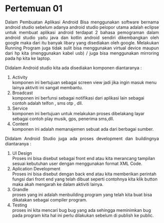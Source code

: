 # Pertemuan 01

<p align="justify"> Dalam Pembuatan Aplikasi Android Bisa menggunakan software bernama android studio sebelum adanya android studio pelopor utama adalah eclipse untuk membuat aplikasi android terdapat 2 bahasa pemograman dalam android studio yaitu java dan kotlin android sendiri dikembangkan oleh google maka dari itu banyak libary yang disediakan oleh google. Melakukan Running Program juga tidak sulit bisa menggunakan virtual device maupun dari hp kita (menggunakan kabel usb) / juga bisa menggunakan mirroring pada hp kita ke laptop.</p>

<p align="justify"> Didalam Android studio kita ada disediakan komponen diantaranya : </p>
<ol>
    <li> Activity <br> komponen ini bertujuan sebagai screen view jadi jika ingin masuk menu lainya aktiviti ini sangat membantu.</li>
    <li> Broadcast <br> komponen ini berfunsi sebagai notifikasi dari aplikasi lain sebagai contoh adalah telfon , sms otp , dll.</li>
    <li> Service <br> komponen ini bertujuan untuk melakukan proses dibelakang layar sebagai contoh play musik, gps, penerima sms,dll.</li>
    <li> Content <br> komponen ini adalah memanajemen sebuat ada dari berbagai sumber. </li>
</ol>

<p align="justify"> Didalam Android Studio juga ada proses development dan buildingnya diantaranya : </p>
<ol> 
    <li> UI Design <br> Proses ini bisa disebut sebagai front end atau kita merancang tampilan sesuai kebutuhan user dengan menggunakan format XML Code. </li>
    <li> Aplication Development <br> Proses ini bisa disebut dengan back end atau kita memberikan perintah fungsi dari front end yang telah dibuat seperti contohnya kita klik button maka akah mengarah ke dalam aktiviti lainya. </li>
    <li> Grandle <br>proses yang ini adalah menbuilding program yang telah kita buat bisa dikatakan sebagai compiler program. </li>
    <li> Testing <br> proses ini kita mencari bug bug yang ada sehingga meminimkan bug pada program kita hal ini perlu dilakukan sebelum di publish ke public. </li>
</ol>
